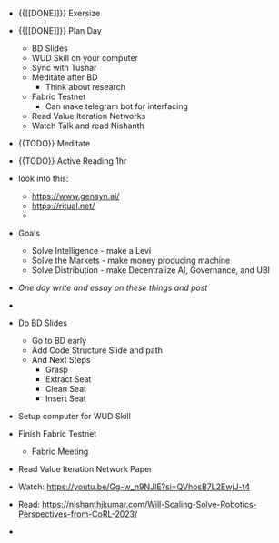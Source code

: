 - {{[[DONE]]}} Exersize 
- {{[[DONE]]}} Plan Day
    - BD Slides
    - WUD Skill on your computer
    - Sync with Tushar
    - Meditate after BD
        - Think about research
    - Fabric Testnet
        - Can make telegram bot for interfacing
    - Read Value Iteration Networks
    - Watch Talk and read Nishanth
- {{TODO}} Meditate
- {{TODO}} Active Reading 1hr
- look into this:
    - https://www.gensyn.ai/
    - https://ritual.net/
    - 
- Goals
    - Solve Intelligence - make a Levi
    - Solve the Markets - make money producing machine
    - Solve Distribution - make Decentralize AI, Governance, and UBI
- *One day write and essay on these things and post*

- 
- Do BD Slides
    - Go to BD early
    - Add Code Structure Slide and path
    - And Next Steps
        - Grasp
        - Extract Seat
        - Clean Seat
        - Insert Seat
- Setup computer for WUD Skill
- Finish Fabric Testnet
    - Fabric Meeting
- Read Value Iteration Network Paper
- Watch: https://youtu.be/Gg-w_n9NJIE?si=QVhosB7L2EwjJ-t4
- Read: https://nishanthjkumar.com/Will-Scaling-Solve-Robotics-Perspectives-from-CoRL-2023/
- 
